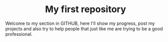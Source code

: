 <h1 align="center">My first repository</h1>

Welcome to my section in GITHUB, here I'll show my progress, post my projects and also try to help people that just like me are trying to be a good professional.
